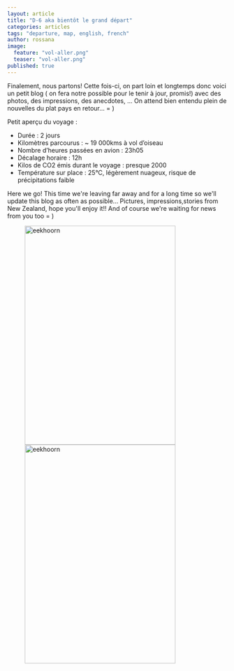 ```yaml
---
layout: article
title: "D-6 aka bientôt le grand départ"
categories: articles
tags: "departure, map, english, french"
author: rossana
image: 
  feature: "vol-aller.png"
  teaser: "vol-aller.png"
published: true
---
```


Finalement, nous partons! Cette fois-ci, on part loin et longtemps donc voici un petit blog ( on fera notre possible pour le tenir à jour, promis!) avec des photos, des impressions, des anecdotes, ...
On attend bien entendu plein de nouvelles du plat pays en retour... = )

Petit aperçu du voyage :

* Durée : 2 jours
* Kilomètres parcourus : ~ 19 000kms à vol d’oiseau
* Nombre d’heures passées en avion : 23h05
* Décalage horaire : 12h
* Kilos de CO2 émis durant le voyage : presque 2000
* Température sur place : 25°C, légèrement nuageux, risque de précipitations faible

Here we go! This time we're leaving far away and for a long time so we'll update this blog as often as possible... 
Pictures, impressions,stories from New Zealand, hope you'll enjoy it!! And of course we're waiting for news from you too = )

<figure class="half">
<img src="https://farm9.staticflickr.com/8622/15311881713_fc849c0fdb.jpg" width="345" height="500" alt="eekhoorn">
<img src="https://farm9.staticflickr.com/8622/15311881713_fc849c0fdb.jpg" width="345" height="500" alt="eekhoorn">
</figure>
